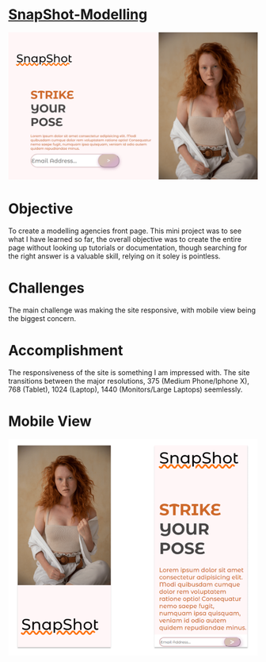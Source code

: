 # [SnapShot-Modelling](https://kgothatson.github.io/SnapShot-Modelling/)
![](desktopview.png)

# Objective
To create a modelling agencies front page. This mini project was to see what I have learned so far, the overall objective was to create the entire page without looking up tutorials or documentation, though searching for the right answer is a valuable skill, relying on it soley is pointless.

# Challenges
The main challenge was making the site responsive, with mobile view being the biggest concern.

# Accomplishment
The responsiveness of the site is something I am impressed with. The site transitions between the major resolutions, 375 (Medium Phone/Iphone X), 768 (Tablet), 1024 (Laptop), 1440 (Monitors/Large Laptops) seemlessly.

# Mobile View
![](mobileview.png)

